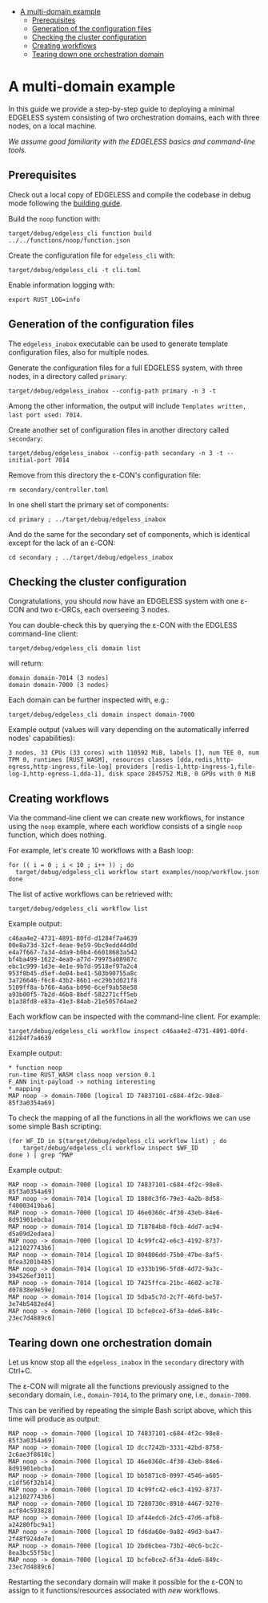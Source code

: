 - [A multi-domain example](#a-multi-domain-example)
  - [Prerequisites](#prerequisites)
  - [Generation of the configuration files](#generation-of-the-configuration-files)
  - [Checking the cluster configuration](#checking-the-cluster-configuration)
  - [Creating workflows](#creating-workflows)
  - [Tearing down one orchestration domain](#tearing-down-one-orchestration-domain)


# A multi-domain example

In this guide we provide a step-by-step guide to deploying a minimal
EDGELESS system consisting of two orchestration domains, each with three
nodes, on a local machine.

_We assume good familiarity with the EDGELESS basics and command-line tools._

## Prerequisites

Check out a local copy of EDGELESS and compile the codebase in debug mode
following the [building guide](../BUILDING.md).

Build the `noop` function with:

```shell
target/debug/edgeless_cli function build ../../functions/noop/function.json
```

Create the configuration file for `edgeless_cli` with:

```shell
target/debug/edgeless_cli -t cli.toml
```

Enable information logging with:

```shell
export RUST_LOG=info
```

## Generation of the configuration files

The `edgeless_inabox` executable can be used to generate template
configuration files, also for multiple nodes.

Generate the configuration files for a full EDGELESS system, with three nodes,
in a directory called `primary`:

```shell
target/debug/edgeless_inabox --config-path primary -n 3 -t
```

Among the other information, the output will include
`Templates written, last port used: 7014`.

Create another set of configuration files in another directory called
`secondary`:

```shell
target/debug/edgeless_inabox --config-path secondary -n 3 -t --initial-port 7014
```

Remove from this directory the ε-CON's configuration file:

```shell
rm secondary/controller.toml
```

In one shell start the primary set of components:

```shell
cd primary ; ../target/debug/edgeless_inabox
```

And do the same for the secondary set of components, which is identical except
for the lack of an ε-CON:

```shell
cd secondary ; ../target/debug/edgeless_inabox
```

## Checking the cluster configuration

Congratulations, you should now have an EDGELESS system with one ε-CON and
two ε-ORCs, each overseeing 3 nodes.

You can double-check this by querying the ε-CON with the EDGLESS command-line
client:

```shell
target/debug/edgeless_cli domain list
```

will return:

```
domain domain-7014 (3 nodes)
domain domain-7000 (3 nodes)
```

Each domain can be further inspected with, e.g.:

```shell
target/debug/edgeless_cli domain inspect domain-7000
```

Example output (values will vary depending on the automatically inferred
nodes' capabilities):

```
3 nodes, 33 CPUs (33 cores) with 110592 MiB, labels [], num TEE 0, num TPM 0, runtimes [RUST_WASM], resources classes [dda,redis,http-egress,http-ingress,file-log] providers [redis-1,http-ingress-1,file-log-1,http-egress-1,dda-1], disk space 2845752 MiB, 0 GPUs with 0 MiB
```

## Creating workflows

Via the command-line client we can create new workflows, for instance using
the `noop` example, where each workflow consists of a single `noop` function,
which does nothing.

For example, let's create 10 workflows with a Bash loop:

```shell
for (( i = 0 ; i < 10 ; i++ )) ; do
  target/debug/edgeless_cli workflow start examples/noop/workflow.json
done
```

The list of active workflows can be retrieved with:

```shell
target/debug/edgeless_cli workflow list
```

Example output:

```
c46aa4e2-4731-4891-80fd-d1284f7a4639
00e8a73d-32cf-4eae-9e59-9bc9edd44d0d
e4a7f667-7a34-4da9-b0b4-66018683a542
bf4ba499-1622-4ea0-a77d-79975a08987c
ebc1c999-1d3e-4e1e-9b7d-9518ef97a2c4
953f8b45-d5ef-4e04-be41-503b90755a8c
3a726646-f6c8-43b2-86b1-ec29b3d021f8
5109ff8a-b766-4a6a-b090-6cef9ab58e58
a93b00f5-7b2d-46b8-8bdf-582271cff5eb
b1a38fd8-e83a-41e3-84ab-21e5057d4ae2
```

Each workflow can be inspected with the command-line client.
For example:

```shell
target/debug/edgeless_cli workflow inspect c46aa4e2-4731-4891-80fd-d1284f7a4639
```

Example output:

```
* function noop
run-time RUST_WASM class noop version 0.1
F_ANN init-payload -> nothing interesting
* mapping
MAP noop -> domain-7000 [logical ID 74837101-c684-4f2c-98e8-85f3a0354a69]
```

To check the mapping of all the functions in all the workflows we can use
some simple Bash scripting:

```shell
(for WF_ID in $(target/debug/edgeless_cli workflow list) ; do
    target/debug/edgeless_cli workflow inspect $WF_ID
done ) | grep ^MAP
```

Example output:

```
MAP noop -> domain-7000 [logical ID 74837101-c684-4f2c-98e8-85f3a0354a69]
MAP noop -> domain-7014 [logical ID 1880c3f6-79e3-4a2b-8d58-f40003419ba6]
MAP noop -> domain-7000 [logical ID 46e0360c-4f30-43eb-84e6-8d91901ebcba]
MAP noop -> domain-7014 [logical ID 718784b8-f0cb-4dd7-ac94-d5a09d2edaea]
MAP noop -> domain-7000 [logical ID 4c99fc42-e6c3-4192-8737-a121027743b6]
MAP noop -> domain-7014 [logical ID 804806dd-75b0-47be-8af5-0fea3201b4b5]
MAP noop -> domain-7014 [logical ID e333b196-5fd8-4d72-9a3c-394526ef3011]
MAP noop -> domain-7014 [logical ID 7425ffca-21bc-4602-ac78-d07838e9e59e]
MAP noop -> domain-7014 [logical ID 5dba5c7d-2c7f-46fd-be57-3e74b5482ed4]
MAP noop -> domain-7000 [logical ID bcfe0ce2-6f3a-4de6-849c-23ec7d4889c6]
```

## Tearing down one orchestration domain

Let us know stop all the `edgeless_inabox` in the `secondary` directory
with Ctrl+C.

The ε-CON will migrate all the functions previously assigned to the secondary
domain, i.e., `domain-7014`, to the primary one, i.e., `domain-7000`.

This can be verified by repeating the simple Bash script above, which this
time will produce as output:

```
MAP noop -> domain-7000 [logical ID 74837101-c684-4f2c-98e8-85f3a0354a69]
MAP noop -> domain-7000 [logical ID dcc7242b-3331-42bd-8758-2c6ae3f8610c]
MAP noop -> domain-7000 [logical ID 46e0360c-4f30-43eb-84e6-8d91901ebcba]
MAP noop -> domain-7000 [logical ID bb5871c8-0997-4546-a605-c1df56f32b14]
MAP noop -> domain-7000 [logical ID 4c99fc42-e6c3-4192-8737-a121027743b6]
MAP noop -> domain-7000 [logical ID 7280730c-8910-4467-9270-acf84c593828]
MAP noop -> domain-7000 [logical ID af44edc6-2dc5-47d6-afb8-a24280fbc9a1]
MAP noop -> domain-7000 [logical ID fd6da60e-9a82-49d3-ba47-2f48f924de7e]
MAP noop -> domain-7000 [logical ID 2bd6cbea-73b2-40c6-bc2c-8ea3bc55f5bc]
MAP noop -> domain-7000 [logical ID bcfe0ce2-6f3a-4de6-849c-23ec7d4889c6]
```

Restarting the secondary domain will make it possible for the ε-CON to assign
to it functions/resources associated with _new_ workflows.